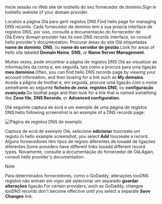 <span data-ttu-id="2ffc9-101">Inicie sessão no Web site de toohello do seu fornecedor de domínio.</span><span class="sxs-lookup"><span data-stu-id="2ffc9-101">Sign in toohello website of your domain provider.</span></span>

<span data-ttu-id="2ffc9-102">Localize a página Olá para gerir registos DNS.</span><span class="sxs-lookup"><span data-stu-id="2ffc9-102">Find hello page for managing DNS records.</span></span> <span data-ttu-id="2ffc9-103">Cada fornecedor de domínio tem a sua própria interface de registos DNS, por isso, consulte a documentação do fornecedor de Olá.</span><span class="sxs-lookup"><span data-stu-id="2ffc9-103">Every domain provider has its own DNS records interface, so consult hello provider's documentation.</span></span> <span data-ttu-id="2ffc9-104">Procurar áreas do site Olá etiquetadas **nome de domínio**, **DNS**, ou **nome do servidor de gestão**.</span><span class="sxs-lookup"><span data-stu-id="2ffc9-104">Look for areas of hello site labeled **Domain Name**, **DNS**, or **Name Server Management**.</span></span> 

<span data-ttu-id="2ffc9-105">Muitas vezes, pode encontrar a página de registos DNS Olá ao visualizar as informações da conta e, em seguida, tais como a procura para uma ligação **meu domínios**.</span><span class="sxs-lookup"><span data-stu-id="2ffc9-105">Often, you can find hello DNS records page by viewing your account information, and then looking for a link such as **My domains**.</span></span> <span data-ttu-id="2ffc9-106">Aceda a página de toothat e, em seguida, procure uma ligação com o nome semelhante ao seguinte **ficheiro de zona**, **registos DNS**, ou **configuração avançada**.</span><span class="sxs-lookup"><span data-stu-id="2ffc9-106">Go toothat page and then look for a link that is named something like **Zone file**, **DNS Records**, or **Advanced configuration**.</span></span>

<span data-ttu-id="2ffc9-107">Olá seguinte captura de ecrã é um exemplo de uma página de registos DNS:</span><span class="sxs-lookup"><span data-stu-id="2ffc9-107">hello following screenshot is an example of a DNS records page:</span></span>

![Página de registos DNS de exemplo](./media/app-service-web-access-dns-records-no-h/example-record-ui.png)

<span data-ttu-id="2ffc9-109">Captura de ecrã de exemplo Olá, selecione **adicionar** toocreate um registo.</span><span class="sxs-lookup"><span data-stu-id="2ffc9-109">In hello example screenshot, you select **Add** toocreate a record.</span></span> <span data-ttu-id="2ffc9-110">Alguns fornecedores têm tipos de registo diferentes de tooadd de ligações diferentes.</span><span class="sxs-lookup"><span data-stu-id="2ffc9-110">Some providers have different links tooadd different record types.</span></span> <span data-ttu-id="2ffc9-111">Novamente, consulte a documentação do fornecedor de Olá.</span><span class="sxs-lookup"><span data-stu-id="2ffc9-111">Again, consult hello provider's documentation.</span></span>

> [!NOTE]
> <span data-ttu-id="2ffc9-112">Para determinados fornecedores, como o GoDaddy, alterações tooDNS registos não entram em vigor até selecionar um separado **guardar alterações** ligação.</span><span class="sxs-lookup"><span data-stu-id="2ffc9-112">For certain providers, such as GoDaddy, changes tooDNS records don't become effective until you select a separate **Save Changes** link.</span></span> 
